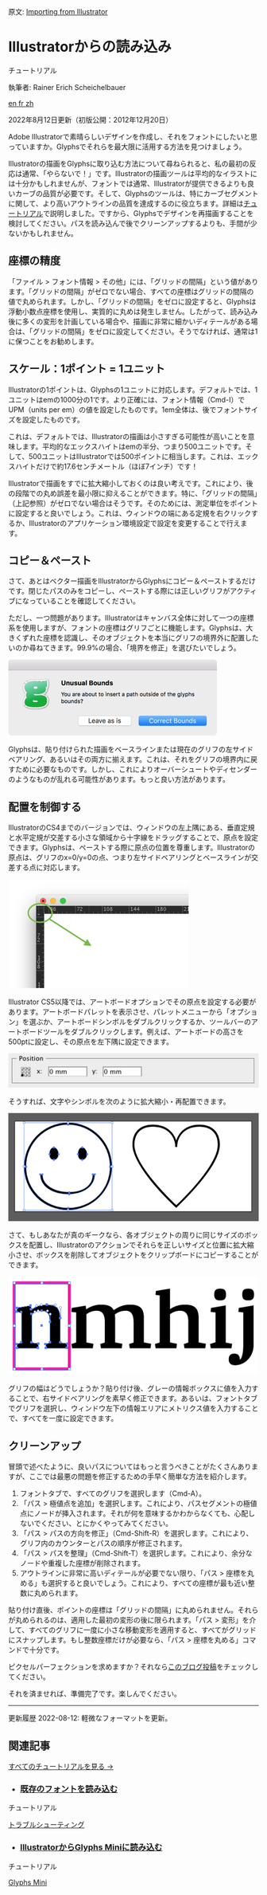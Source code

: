 原文: [Importing from Illustrator](https://glyphsapp.com/learn/importing-from-illustrator)
# Illustratorからの読み込み

チュートリアル

執筆者: Rainer Erich Scheichelbauer

[ en ](https://glyphsapp.com/learn/importing-from-illustrator) [ fr ](https://glyphsapp.com/fr/learn/importing-from-illustrator) [ zh ](https://glyphsapp.com/zh/learn/importing-from-illustrator)

2022年8月12日更新（初版公開：2012年12月20日）

Adobe Illustratorで素晴らしいデザインを作成し、それをフォントにしたいと思っていますか。Glyphsでそれらを最大限に活用する方法を見つけましょう。

Illustratorの描画をGlyphsに取り込む方法について尋ねられると、私の最初の反応は通常、「やらないで！」です。Illustratorの描画ツールは平均的なイラストには十分かもしれませんが、フォントでは通常、Illustratorが提供できるよりも良いカーブの品質が必要です。そして、Glyphsのツールは、特にカーブセグメントに関して、より高いアウトラインの品質を達成するのに役立ちます。詳細は[チュートリアル](drawing-good-paths.md)で説明しました。ですから、Glyphsでデザインを再描画することを検討してください。パスを読み込んで後でクリーンアップするよりも、手間が少ないかもしれません。

## 座標の精度

「ファイル > フォント情報 > その他」には、「グリッドの間隔」という値があります。「グリッドの間隔」がゼロでない場合、すべての座標はグリッドの間隔の値で丸められます。しかし、「グリッドの間隔」をゼロに設定すると、Glyphsは浮動小数点座標を使用し、実質的に丸めは発生しません。したがって、読み込み後に多くの変形を計画している場合や、描画に非常に細かいディテールがある場合は、「グリッドの間隔」をゼロに設定してください。そうでなければ、通常は1に保つことをお勧めします。

## スケール：1ポイント = 1ユニット

Illustratorの1ポイントは、Glyphsの1ユニットに対応します。デフォルトでは、1ユニットはemの1000分の1です。より正確には、フォント情報（Cmd-I）でUPM（units per em）の値を設定したものです。1em全体は、後でフォントサイズを設定したものです。

これは、デフォルトでは、Illustratorの描画は小さすぎる可能性が高いことを意味します。平均的なエックスハイトはemの半分、つまり500ユニットです。そして、500ユニットはIllustratorでは500ポイントに相当します。これは、エックスハイトだけで約17.6センチメートル（ほぼ7インチ）です！

Illustratorで描画をすでに拡大縮小しておくのは良い考えです。これにより、後の段階での丸め誤差を最小限に抑えることができます。特に、「グリッドの間隔」（上記参照）がゼロでない場合はそうです。そのためには、測定単位をポイントに設定すると良いでしょう。これは、ウィンドウの端にある定規を右クリックするか、Illustratorのアプリケーション環境設定で設定を変更することで行えます。

## コピー＆ペースト

さて、あとはベクター描画をIllustratorからGlyphsにコピー＆ペーストするだけです。閉じたパスのみをコピーし、ペーストする際には正しいグリフがアクティブになっていることを確認してください。

ただし、一つ問題があります。Illustratorはキャンバス全体に対して一つの座標系を使用しますが、フォントの座標はグリフごとに機能します。Glyphsは、大きくずれた座標を認識し、そのオブジェクトを本当にグリフの境界外に配置したいのか尋ねてきます。99.9%の場合、「境界を修正」を選びたいでしょう。

![](images/illustrator.png)

Glyphsは、貼り付けられた描画をベースラインまたは現在のグリフの左サイドベアリング、あるいはその両方に揃えます。これは、それをグリフの境界内に戻すために必要なものです。しかし、これによりオーバーシュートやディセンダーのようなものが乱れる可能性があります。もっと良い方法があります。

## 配置を制御する

IllustratorのCS4までのバージョンでは、ウィンドウの左上隅にある、垂直定規と水平定規が交差する小さな領域から十字線をドラッグすることで、原点を設定できます。Glyphsは、ペーストする際に原点の位置を尊重します。Illustratorの原点は、グリフのx=0/y=0の点、つまり左サイドベアリングとベースラインが交差する点に対応します。

![](images/illustrator-2.png)

Illustrator CS5以降では、アートボードオプションでその原点を設定する必要があります。アートボードパレットを表示させ、パレットメニューから「オプション」を選ぶか、アートボードシンボルをダブルクリックするか、ツールバーのアートボードツールをダブルクリックします。例えば、アートボードの高さを500ptに設定し、その原点を左下隅に設定できます。

![](images/illustrator-4.png)

そうすれば、文字やシンボルを次のように拡大縮小・再配置できます。

![](images/illustrator-5.png)

さて、もしあなたが真のギークなら、各オブジェクトの周りに同じサイズのボックスを配置し、Illustratorのアクションでそれらを正しいサイズと位置に拡大縮小させ、ボックスを削除してオブジェクトをクリップボードにコピーすることができます。

![](images/illustrator-3.png)

グリフの幅はどうでしょうか？貼り付け後、グレーの情報ボックスに値を入力することで、右サイドベアリングを素早く修正できます。あるいは、フォントタブでグリフを選択し、ウィンドウ左下の情報エリアにメトリクス値を入力することで、すべてを一度に設定できます。

## クリーンアップ

冒頭で述べたように、良いパスについてはもっと言うべきことがたくさんありますが、ここでは最悪の問題を修正するための手早く簡単な方法を紹介します。

1.  フォントタブで、すべてのグリフを選択します（Cmd-A）。
2.  「パス > 極値点を追加」を選択します。これにより、パスセグメントの極値点にノードが挿入されます。それが何を意味するかわからなくても、心配しないでください、とにかくやってみてください。
3.  「パス > パスの方向を修正」（Cmd-Shift-R）を選択します。これにより、グリフ内のカウンターとパスの順序が修正されます。
4.  「パス > パスを整理」（Cmd-Shift-T）を選択します。これにより、余分なノードや重複した座標が削除されます。
5.  アウトラインに非常に高いディテールが必要でない限り、「パス > 座標を丸める」も選択すると良いでしょう。これにより、すべての座標が最も近い整数に丸められます。

貼り付け直後、ポイントの座標は「グリッドの間隔」に丸められません。それらが丸められるのは、適用した最初の変形の後に限られます。「パス > 変形」を介して、すべてのグリフに一度に小さな移動変形を適用すると、すべてがグリッドにスナップします。もし整数座標だけが必要なら、「パス > 座標を丸める」コマンドで十分です。

ピクセルパーフェクションを求めますか？それなら[このブログ投稿](pixel-perfection.md)をチェックしてください。

それを済ませれば、準備完了です。楽しんでください。

---

更新履歴 2022-08-12: 軽微なフォーマットを更新。

## 関連記事

[すべてのチュートリアルを見る →](https://glyphsapp.com/learn)

*   ### [既存のフォントを読み込む](importing-existing-fonts.md)

チュートリアル

[ トラブルシューティング ](https://glyphsapp.com/learn?q=troubleshooting)

*   ### [IllustratorからGlyphs Miniに読み込む](importing-from-illustrator-into-glyphs-mini.md)

チュートリアル

[ Glyphs Mini ](https://glyphsapp.com/learn?q=glyphs+mini)